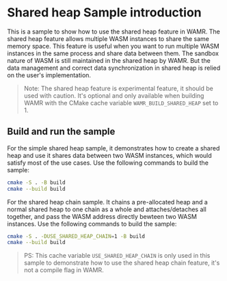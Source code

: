 # Shared heap Sample introduction

This is a sample to show how to use the shared heap feature in WAMR. The shared heap feature allows multiple WASM instances to share the same memory space. This feature is useful when you want to run multiple WASM instances in the same process and share data between them. The sandbox nature of WASM is still maintained in the shared heap by WAMR. But the data management and correct data synchronization in shared heap is relied on the user's implementation.

> Note: The shared heap feature is experimental feature, it should be used with caution. It's optional and only available when building WAMR with the CMake cache variable `WAMR_BUILD_SHARED_HEAP` set to 1.

## Build and run the sample

For the simple shared heap sample, it demonstrates how to create a shared heap and use it shares data between two WASM instances, which would satisfy most of the use cases. Use the following commands to build the sample:

```bash
cmake -S . -B build
cmake --build build
```

For the shared heap chain sample. It chains a pre-allocated heap and a normal shared heap to one chain as a whole and attaches/detaches all together, and pass the WASM address directly bewteen two WASM instances. Use the following commands to build the sample:

```bash
cmake -S . -DUSE_SHARED_HEAP_CHAIN=1 -B build
cmake --build build
```

> PS: This cache variable `USE_SHARED_HEAP_CHAIN` is only used in this sample to demonstrate how to use the shared heap chain feature, it's not a compile flag in WAMR.

